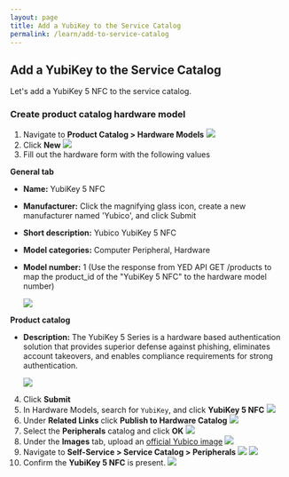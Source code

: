```yaml
---
layout: page
title: Add a YubiKey to the Service Catalog
permalink: /learn/add-to-service-catalog
---
```

## Add a YubiKey to the Service Catalog
Let's add a YubiKey 5 NFC to the service catalog.

### Create product catalog hardware model
1. Navigate to **Product Catalog > Hardware Models**
  ![](/assets/images/8-hardware-models.png)
2. Click **New**
  ![](/assets/images/9-hardware-models-new.png)
3. Fill out the hardware form with the following values

  **General tab**
  * **Name:** YubiKey 5 NFC
  * **Manufacturer:** Click the magnifying glass icon, create a new manufacturer named 'Yubico', and click Submit
  * **Short description:** Yubico YubiKey 5 NFC
  * **Model categories:** Computer Peripheral, Hardware
  * **Model number:** 1 (Use the response from YED API GET /products to map the product_id of the "YubiKey 5 NFC" to the hardware model number)

    ![](/assets/images/10-hardware-model-general.png)

  **Product catalog**
  * **Description:** The YubiKey 5 Series is a hardware based authentication solution that provides superior defense against phishing, eliminates account takeovers, and enables compliance requirements for strong authentication.

    ![](/assets/images/11-hardware-model-product-catalog.png)
  
4. Click **Submit**
5. In Hardware Models, search for `YubiKey`, and click **YubiKey 5 NFC**
  ![](/assets/images/12-hardware-models-search.png)
6. Under **Related Links** click **Publish to Hardware Catalog**
  ![](/assets/images/13-hardware-model-publish.png)
7. Select the **Peripherals** catalog and click **OK**
  ![](/assets/images/14-hardware-model-publish-category.png)
8. Under the **Images** tab, upload an [official Yubico image](https://brandfolder.yubico.com/yubico/press-room-images-logos)
  ![](/assets/images/15-hardware-model-image.png)
9. Navigate to **Self-Service > Service Catalog > Peripherals**
  ![](/assets/images/16-service-catalog.png)
  ![](/assets/images/17-service-catalog-peripherals.png)
10. Confirm the **YubiKey 5 NFC** is present.
  ![](/assets/images/18-service-catalog-yubikey.png)
